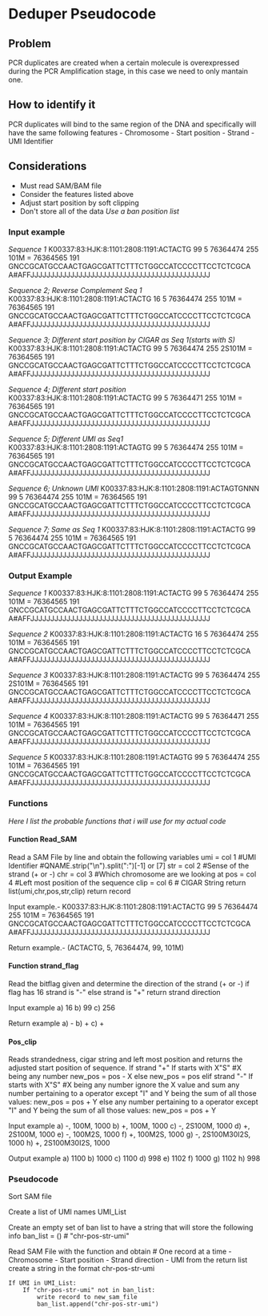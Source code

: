 # Deduper Pseudocode

## Problem
PCR duplicates are created when a certain molecule is overexpressed during the PCR Amplification stage, in this case we need to only mantain one.

## How to identify it
PCR duplicates will bind to the same region of the DNA and specifically will have the same following features
    - Chromosome
    - Start position
    - Strand
    - UMI Identifier

## Considerations

- Must read SAM/BAM file
- Consider the features listed above
- Adjust start position by soft clipping
- Don't store all of the data *Use a ban position list*

### Input example

*Sequence 1*
K00337:83:HJK:8:1101:2808:1191:ACTACTG    99  5   76364474    255 101M    =   76364565    191     GNCCGCATGCCAACTGAGCGATTCTTTCTGGCCATCCCCTTCCTCTCGCA A#AFFJJJJJJJJJJJJJJJJJJJJJJJJJJJJJJJJJJJJJJJJJJJJJ

*Sequence 2; Reverse Complement Seq 1*
K00337:83:HJK:8:1101:2808:1191:ACTACTG    16  5   76364474    255 101M    =   76364565    191     GNCCGCATGCCAACTGAGCGATTCTTTCTGGCCATCCCCTTCCTCTCGCA A#AFFJJJJJJJJJJJJJJJJJJJJJJJJJJJJJJJJJJJJJJJJJJJJJ

*Sequence 3; Different start position by CIGAR as Seq 1(starts with S)*
K00337:83:HJK:8:1101:2808:1191:ACTACTG    99  5   76364474    255 2S101M    =   76364565    191     GNCCGCATGCCAACTGAGCGATTCTTTCTGGCCATCCCCTTCCTCTCGCA A#AFFJJJJJJJJJJJJJJJJJJJJJJJJJJJJJJJJJJJJJJJJJJJJJ

*Sequence 4; Different start position*
K00337:83:HJK:8:1101:2808:1191:ACTACTG    99  5   76364471    255 101M    =   76364565    191     GNCCGCATGCCAACTGAGCGATTCTTTCTGGCCATCCCCTTCCTCTCGCA A#AFFJJJJJJJJJJJJJJJJJJJJJJJJJJJJJJJJJJJJJJJJJJJJJ

*Sequence 5; Different UMI as Seq1*
K00337:83:HJK:8:1101:2808:1191:ACTAGTG    99  5   76364474    255 101M    =   76364565    191     GNCCGCATGCCAACTGAGCGATTCTTTCTGGCCATCCCCTTCCTCTCGCA A#AFFJJJJJJJJJJJJJJJJJJJJJJJJJJJJJJJJJJJJJJJJJJJJJ

*Sequence 6; Unknown UMI*
K00337:83:HJK:8:1101:2808:1191:ACTAGTGNNN    99  5   76364474    255 101M    =   76364565    191     GNCCGCATGCCAACTGAGCGATTCTTTCTGGCCATCCCCTTCCTCTCGCA A#AFFJJJJJJJJJJJJJJJJJJJJJJJJJJJJJJJJJJJJJJJJJJJJJ

*Sequence 7; Same as Seq 1*
K00337:83:HJK:8:1101:2808:1191:ACTACTG    99  5   76364474    255 101M    =   76364565    191     GNCCGCATGCCAACTGAGCGATTCTTTCTGGCCATCCCCTTCCTCTCGCA A#AFFJJJJJJJJJJJJJJJJJJJJJJJJJJJJJJJJJJJJJJJJJJJJJ

### Output Example

*Sequence 1*
K00337:83:HJK:8:1101:2808:1191:ACTACTG    99  5   76364474    255 101M    =   76364565    191     GNCCGCATGCCAACTGAGCGATTCTTTCTGGCCATCCCCTTCCTCTCGCA A#AFFJJJJJJJJJJJJJJJJJJJJJJJJJJJJJJJJJJJJJJJJJJJJJ

*Sequence 2*
K00337:83:HJK:8:1101:2808:1191:ACTACTG    16  5   76364474    255 101M    =   76364565    191     GNCCGCATGCCAACTGAGCGATTCTTTCTGGCCATCCCCTTCCTCTCGCA A#AFFJJJJJJJJJJJJJJJJJJJJJJJJJJJJJJJJJJJJJJJJJJJJJ

*Sequence 3*
K00337:83:HJK:8:1101:2808:1191:ACTACTG    99  5   76364474    255 2S101M    =   76364565    191     GNCCGCATGCCAACTGAGCGATTCTTTCTGGCCATCCCCTTCCTCTCGCA A#AFFJJJJJJJJJJJJJJJJJJJJJJJJJJJJJJJJJJJJJJJJJJJJJ

*Sequence 4*
K00337:83:HJK:8:1101:2808:1191:ACTACTG    99  5   76364471    255 101M    =   76364565    191     GNCCGCATGCCAACTGAGCGATTCTTTCTGGCCATCCCCTTCCTCTCGCA A#AFFJJJJJJJJJJJJJJJJJJJJJJJJJJJJJJJJJJJJJJJJJJJJJ

*Sequence 5*
K00337:83:HJK:8:1101:2808:1191:ACTAGTG    99  5   76364474    255 101M    =   76364565    191     GNCCGCATGCCAACTGAGCGATTCTTTCTGGCCATCCCCTTCCTCTCGCA A#AFFJJJJJJJJJJJJJJJJJJJJJJJJJJJJJJJJJJJJJJJJJJJJJ



### Functions

*Here I list the probable functions that i will use for my actual code*

#### Function Read_SAM
Read a SAM File by line and obtain the following variables
    umi = col 1 #UMI Identifier
    #QNAME.strip("\n").split(":")[-1] or [7]
    str = col 2 #Sense of the strand (+ or -)
    chr = col 3 #Which chromosome are we looking at
    pos = col 4 #Left most position of the sequence
    clip = col 6 # CIGAR String
return list(umi,chr,pos,str,clip)
return record

Input example.- K00337:83:HJK:8:1101:2808:1191:ACTACTG    99  5   76364474    255 101M    =   76364565    191     GNCCGCATGCCAACTGAGCGATTCTTTCTGGCCATCCCCTTCCTCTCGCA A#AFFJJJJJJJJJJJJJJJJJJJJJJJJJJJJJJJJJJJJJJJJJJJJJ

Return example.- (ACTACTG, 5, 76364474, 99, 101M)

#### Function strand_flag
Read the bitflag given and determine the direction of the strand (+ or -)
    if flag has 16 
        strand is "-"
    else
        strand is "+"
return strand direction

Input example
a) 16
b) 99
c) 256

Return example
a) -
b) +
c) +


#### Pos_clip
Reads strandedness, cigar string and left most position and returns the adjusted start position of sequence.
    If strand "+"
        If starts with X"S" #X being any number
            new_pos = pos - X
        else
            new_pos = pos
    elif strand "-"
        If starts with X"S" #X being any number
            ignore the X value and sum any number pertaining to a operator except "I" and Y being the sum of all those values:
            new_pos = pos + Y
        else
            any number pertaining to a operator except "I" and Y being the sum of all those values:
            new_pos = pos + Y

Input example
a) -, 100M, 1000
b) +, 100M, 1000
c) -, 2S100M, 1000
d) +, 2S100M, 1000
e) -, 100M2S, 1000
f) +, 100M2S, 1000
g) -, 2S100M30I2S, 1000
h) +, 2S100M30I2S, 1000

Output example
a) 1100
b) 1000
c) 1100
d) 998
e) 1102
f) 1000
g) 1102
h) 998


### Pseudocode

Sort SAM file

Create a list of UMI names UMI_List

Create an empty set of ban list to have a string that will store the following info
ban_list = () # "chr-pos-str-umi"

Read SAM File with the function and obtain # One record at a time
    - Chromosome
    - Start position
    - Strand direction
    - UMI
    from the return list create a string in the format chr-pos-str-umi
    
    If UMI in UMI_List:
        If "chr-pos-str-umi" not in ban_list:
            write record to new_sam_file
            ban_list.append("chr-pos-str-umi")

